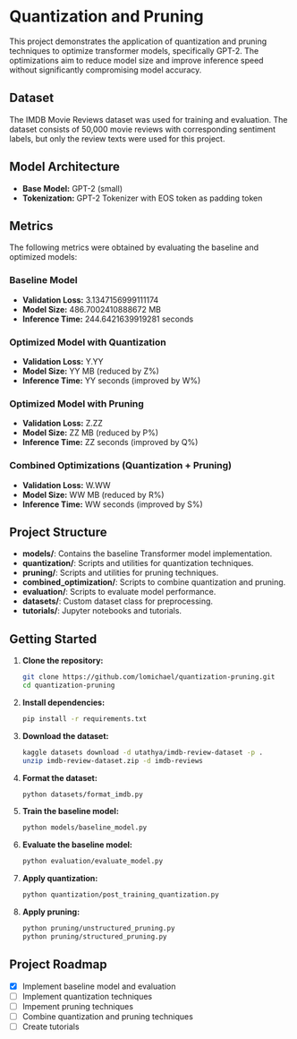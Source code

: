 # Quantization and Pruning 

This project demonstrates the application of quantization and pruning techniques to optimize transformer models, specifically GPT-2. The optimizations aim to reduce model size and improve inference speed without significantly compromising model accuracy.

## Dataset
The IMDB Movie Reviews dataset was used for training and evaluation. The dataset consists of 50,000 movie reviews with corresponding sentiment labels, but only the review texts were used for this project.

## Model Architecture
- **Base Model:** GPT-2 (small)
- **Tokenization:** GPT-2 Tokenizer with EOS token as padding token

## Metrics
The following metrics were obtained by evaluating the baseline and optimized models:

### Baseline Model
- **Validation Loss:** 3.1347156999111174
- **Model Size:** 486.7002410888672 MB
- **Inference Time:** 244.6421639919281 seconds

### Optimized Model with Quantization
- **Validation Loss:** Y.YY
- **Model Size:** YY MB (reduced by Z%)
- **Inference Time:** YY seconds (improved by W%)

### Optimized Model with Pruning
- **Validation Loss:** Z.ZZ
- **Model Size:** ZZ MB (reduced by P%)
- **Inference Time:** ZZ seconds (improved by Q%)

### Combined Optimizations (Quantization + Pruning)
- **Validation Loss:** W.WW
- **Model Size:** WW MB (reduced by R%)
- **Inference Time:** WW seconds (improved by S%)

## Project Structure
- **models/**: Contains the baseline Transformer model implementation.
- **quantization/**: Scripts and utilities for quantization techniques.
- **pruning/**: Scripts and utilities for pruning techniques.
- **combined_optimization/**: Scripts to combine quantization and pruning.
- **evaluation/**: Scripts to evaluate model performance.
- **datasets/**: Custom dataset class for preprocessing.
- **tutorials/**: Jupyter notebooks and tutorials.

## Getting Started

1. **Clone the repository:**
	```bash
	git clone https://github.com/lomichael/quantization-pruning.git
	cd quantization-pruning
	```
2. **Install dependencies:**
	```bash
	pip install -r requirements.txt
	```

3. **Download the dataset:**
	```bash
	kaggle datasets download -d utathya/imdb-review-dataset -p .
	unzip imdb-review-dataset.zip -d imdb-reviews
	```

4. **Format the dataset:**
	```bash
	python datasets/format_imdb.py
	```

5. **Train the baseline model:**
	```bash
	python models/baseline_model.py
	```

6. **Evaluate the baseline model:**
	```bash
	python evaluation/evaluate_model.py
	```

7. **Apply quantization:**
	```bash
	python quantization/post_training_quantization.py
	```

8. **Apply pruning:**
	```bash
	python pruning/unstructured_pruning.py
	python pruning/structured_pruning.py
	```

## Project Roadmap
- [x] Implement baseline model and evaluation
- [ ] Implement quantization techniques
- [ ] Impement pruning techniques
- [ ] Combine quantization and pruning techniques
- [ ] Create tutorials
